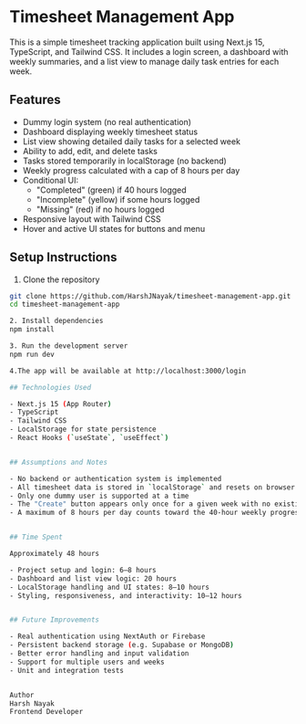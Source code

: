 # Timesheet Management App

This is a simple timesheet tracking application built using Next.js 15, TypeScript, and Tailwind CSS. It includes a login screen, a dashboard with weekly summaries, and a list view to manage daily task entries for each week.

## Features

- Dummy login system (no real authentication)
- Dashboard displaying weekly timesheet status
- List view showing detailed daily tasks for a selected week
- Ability to add, edit, and delete tasks
- Tasks stored temporarily in localStorage (no backend)
- Weekly progress calculated with a cap of 8 hours per day
- Conditional UI:
  - "Completed" (green) if 40 hours logged
  - "Incomplete" (yellow) if some hours logged
  - "Missing" (red) if no hours logged
- Responsive layout with Tailwind CSS
- Hover and active UI states for buttons and menu

## Setup Instructions

1. Clone the repository

```bash
git clone https://github.com/HarshJNayak/timesheet-management-app.git
cd timesheet-management-app

2. Install dependencies
npm install

3. Run the development server
npm run dev

4.The app will be available at http://localhost:3000/login

## Technologies Used

- Next.js 15 (App Router)  
- TypeScript  
- Tailwind CSS  
- LocalStorage for state persistence  
- React Hooks (`useState`, `useEffect`)


## Assumptions and Notes

- No backend or authentication system is implemented  
- All timesheet data is stored in `localStorage` and resets on browser refresh  
- Only one dummy user is supported at a time  
- The "Create" button appears only once for a given week with no existing data  
- A maximum of 8 hours per day counts toward the 40-hour weekly progress bar


## Time Spent

Approximately 48 hours

- Project setup and login: 6–8 hours  
- Dashboard and list view logic: 20 hours  
- LocalStorage handling and UI states: 8–10 hours  
- Styling, responsiveness, and interactivity: 10–12 hours


## Future Improvements

- Real authentication using NextAuth or Firebase  
- Persistent backend storage (e.g. Supabase or MongoDB)  
- Better error handling and input validation  
- Support for multiple users and weeks  
- Unit and integration tests


Author
Harsh Nayak
Frontend Developer


